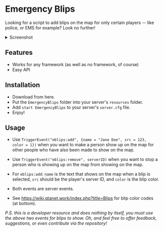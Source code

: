 # Emergency Blips

Looking for a script to add blips on the map for only certain players -- like police, or  EMS for example? Look no further!

<details>
<summary>Screenshot</summary>
<br>

![weaponsonback|690x388](https://i.imgur.com/IanbmUu.png)

(An example of a blip that shows for only certain specified players)

</details>

## Features

- Works for any framework (as well as no framework, of course)
- Easy API

## Installation

- Download from here.
- Put the ``EmergencyBlips`` folder into your server's ``resources`` folder.
- Add ``start EmergencyBlips`` to your server's ``server.cfg`` file.
- Enjoy!

## Usage

- Use ``TriggerEvent("eblips:add", {name = "Jane Doe", src = 123, color = 1})`` when you want to make a person show up on the map for other people who have also been made to show on the map.

- Use ``TriggerEvent("eblips:remove", serverID)`` when you want to stop a person who is showing up on the map from showing on the map.

- For ``eblips:add``: ``name`` is the text that shows on the map when a blip is selected, ``src`` should be the player's server ID, and ``color`` is the blip color.

- Both events are server events.

- See https://wiki.gtanet.work/index.php?title=Blips for blip color codes (at bottom).


*P.S. this is a developer resource and does nothing by itself, you must use the above two events for blips to show. Oh, and feel free to offer feedback, suggestions, or even contribute via the repository!*
